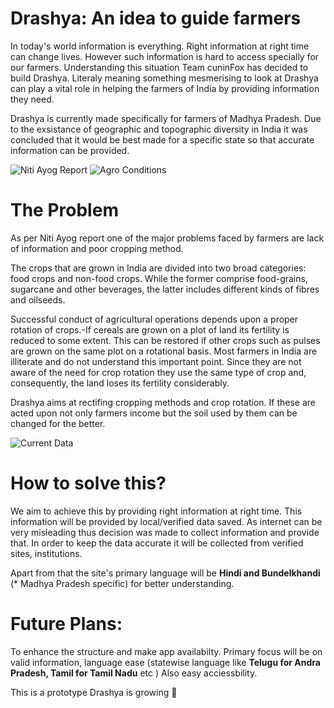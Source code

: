 # Drashya: An idea to guide farmers
In today's world information is everything. Right information at right time can change lives. However such information is hard to access specially for our farmers. Understanding this situation Team cuninFox has decided to build Drashya. Literaly meaning something mesmerising to look at Drashya can play a vital role in helping the farmers of India by providing information they need.


Drashya is currently made specifically for farmers of Madhya Pradesh. Due to the exsistance of geographic and topographic diversity in India it was concluded that it would be best made for a specific state so that accurate information can be provided.

![Niti Ayog Report](https://github.com/pradhuman1/Drashya/blob/main/Image/FarmerS1.png)
![Agro Conditions](https://github.com/pradhuman1/Drashya/blob/main/Image/AgroCulture.jpg)



# The Problem
As per Niti Ayog report one of the major problems faced by farmers are lack of information and poor cropping method. 

The crops that are grown in India are divided into two broad categories: food crops and non-food crops. While the former comprise food-grains, sugarcane and other beverages, the latter includes different kinds of fibres and oilseeds.

Successful conduct of agricultural operations depends upon a proper rotation of crops.-If cereals are grown on a plot of land its fertility is reduced to some extent. This can be restored if other crops such as pulses are grown on the same plot on a rotational basis. Most farmers in India are illiterate and do not understand this important point. Since they are not aware of the need for crop rotation they use the same type of crop and, consequently, the land loses its fertility considerably.

Drashya aims at rectifing cropping methods and crop rotation. If these are acted upon not only farmers income but the soil used by them can be changed for the better.

![Current Data](https://github.com/pradhuman1/Drashya/blob/main/Image/FarmerS2.png)

# How to solve this?
We aim to achieve this by providing right information at right time. This information will be provided by local/verified data saved. As internet can be very misleading thus decision was made to collect information and provide that. In order to keep the data accurate it will be collected from verified sites, institutions. 

Apart from that the site's primary language will be **Hindi and Bundelkhandi** (* Madhya Pradesh specific) for better understanding. 

# Future Plans:
To enhance the structure and make app availabilty. Primary focus will be on valid information, language ease (statewise language like **Telugu for Andra Pradesh, Tamil for Tamil Nadu** etc ) Also easy acciessbility. 

This is a prototype Drashya is growing :ear_of_rice:
